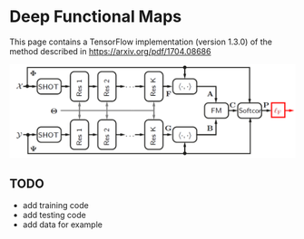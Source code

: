 # Deep Functional Maps
This page contains a TensorFlow implementation (version 1.3.0) of the method described in https://arxiv.org/pdf/1704.08686

![Alt text](/fmnet.png?raw=true "Teaser")

## TODO
* add training code
* add testing code
* add data for example
